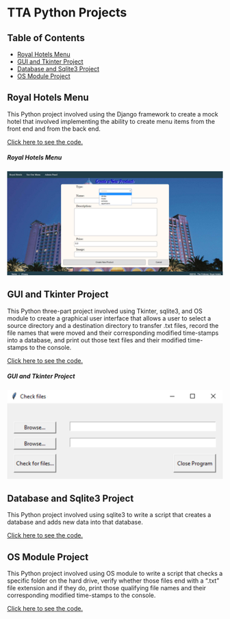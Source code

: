 # TTA Python Projects
## Table of Contents
- [Royal Hotels Menu](#royal-hotels-menu)
- [GUI and Tkinter Project](#gui-and-tkinter-project)
- [Database and Sqlite3 Project](#database-and-sqlite3-project)
- [OS Module Project](#os-module-project)

## Royal Hotels Menu
This Python project involved using the Django framework to create a mock hotel that involved implementing the ability to create menu items from the front end and from the back end.

[Click here to see the code.](https://github.com/rbmanez/TTA-Python-Projects/tree/master/techproject_django)

##### Royal Hotels Menu
![django project](screenshots/pic1.png)

## GUI and Tkinter Project
This Python three-part project involved using Tkinter, sqlite3, and OS module to create a graphical user interface that allows a user to select a source directory and a destination directory to transfer .txt files, record the file names that were moved and their corresponding modified time-stamps into a database, and print out those text files and their modified time-stamps to the console.

[Click here to see the code.](https://github.com/rbmanez/TTA-Python-Projects/tree/master/drillPyTkinter)

##### GUI and Tkinter Project
![GUI Tkinter Project](screenshots/pic2.png)

## Database and Sqlite3 Project
This Python project involved using sqlite3 to write a script that creates a database and adds new data into that database.

[Click here to see the code.](https://github.com/rbmanez/TTA-Python-Projects/tree/master/drillPyDbSqlite3)

## OS Module Project
This Python project involved using OS module to write a script that checks a specific folder on the hard drive, verify whether those files end with a “.txt” file extension and if they do, print those qualifying file names and their corresponding modified time-stamps to the console.

[Click here to see the code.](https://github.com/rbmanez/TTA-Python-Projects/tree/master/drillPyOSModule)
